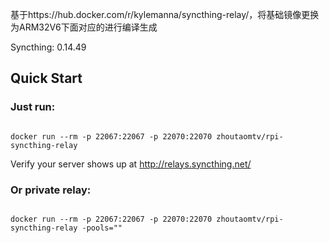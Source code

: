 
基于https://hub.docker.com/r/kylemanna/syncthing-relay/，将基础镜像更换为ARM32V6下面对应的进行编译生成

Syncthing: 0.14.49


##  Quick Start
###  Just run:

```

docker run --rm -p 22067:22067 -p 22070:22070 zhoutaomtv/rpi-syncthing-relay

```
Verify your server shows up at http://relays.syncthing.net/

###  Or private relay:

```

docker run --rm -p 22067:22067 -p 22070:22070 zhoutaomtv/rpi-syncthing-relay -pools=""

```
